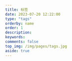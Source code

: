 ```yaml
---
title: 标签
date: 2023-07-20 12:22:00
type: "tags"
orderby: name
order: 1
description:
keywords:
comments: false
top_img: /img/pages/tags.jpg
aside: true
---
```

